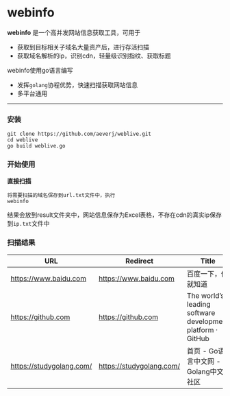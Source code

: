 # webinfo #

**webinfo** 是一个高并发网站信息获取工具，可用于

* 获取到目标相关子域名大量资产后，进行存活扫描
* 获取域名解析的ip，识别cdn，轻量级识别指纹、获取标题

webinfo使用go语言编写

* 发挥`golang`协程优势，快速扫描获取网站信息
* 多平台通用

------

### 安装 ###

	git clone https://github.com/aeverj/weblive.git
	cd weblive
	go build weblive.go

### 开始使用

 **直接扫描**

```
将需要扫描的域名保存到url.txt文件中，执行
webinfo
```

结果会放到result文件夹中，网站信息保存为Excel表格，不存在cdn的真实ip保存到`ip.txt`文件中

###  扫描结果

| URL                      | Redirect                 | Title                                                       | Status_Code | IP                        | CDN   | Finger                                                       |
| ------------------------ | ------------------------ | ----------------------------------------------------------- | ----------- | ------------------------- | ----- | ------------------------------------------------------------ |
| https://www.baidu.com    | https://www.baidu.com    | 百度一下，你就知道                                          | 200         | 182.61.200.7,182.61.200.6 | false | jQuery                                                       |
| https://github.com       | https://github.com       | The  world’s leading software development platform · GitHub | 200         | 13.250.177.223            | false | Ruby on  Rails,GitHub Pages,Bootstrap                        |
| https://studygolang.com/ | https://studygolang.com/ | 首页 -  Go语言中文网 - Golang中文社区                       | 200         | 59.110.219.94             | false | jQuery,Bootstrap,Google  AdSense,Marked,Gravatar,Nginx,Font Awesome |

